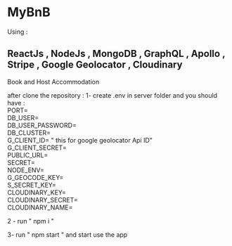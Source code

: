 # MyBnB
Using : <h2> ReactJs , NodeJs , MongoDB , GraphQL , Apollo , Stripe , Google Geolocator , Cloudinary </h2>
Book and Host Accommodation

after clone the repository : 
1- create .env in server folder and you should have :<br>
PORT=<br>
DB_USER=<br>
DB_USER_PASSWORD=<br>
DB_CLUSTER=<br>
G_CLIENT_ID= " this for google geolocator Api ID"<br>
G_CLIENT_SECRET=<br>
PUBLIC_URL=<br>
SECRET=<br>
NODE_ENV=<br>
G_GEOCODE_KEY=<br>
S_SECRET_KEY=<br>
CLOUDINARY_KEY=<br>
CLOUDINARY_SECRET=<br>
CLOUDINARY_NAME=<br>


2 - run " npm i " 

3- run " npm start " and start use the app 


